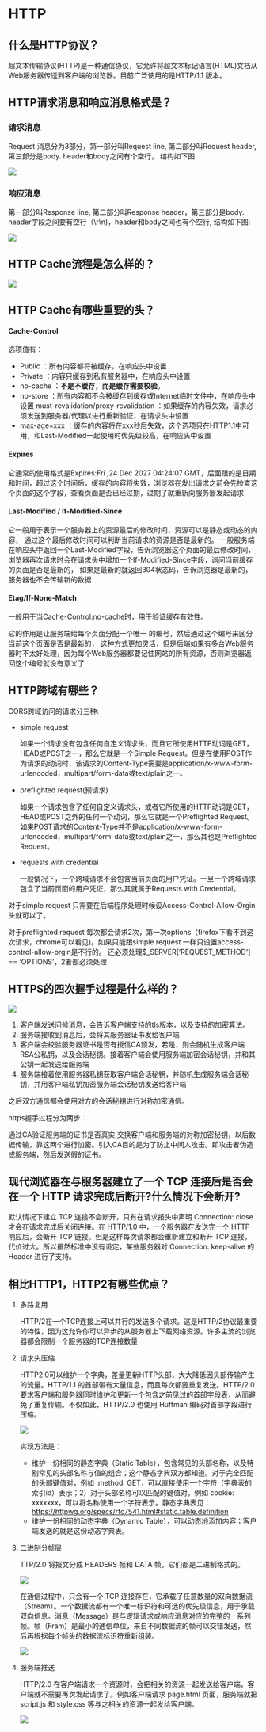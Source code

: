 
# HTTP

## 什么是HTTP协议？

超文本传输协议(HTTP)是一种通信协议，它允许将超文本标记语言(HTML)文档从Web服务器传送到客户端的浏览器。目前广泛使用的是HTTP/1.1 版本。

## HTTP请求消息和响应消息格式是？

### 请求消息

Request 消息分为3部分，第一部分叫Request line, 第二部分叫Request header, 第三部分是body. header和body之间有个空行， 结构如下图

![](https://a-tour-of-golang.cyub.vip/_images/request_msg.png)

### 响应消息

第一部分叫Response line, 第二部分叫Response header，第三部分是body. header字段之间要有空行（\r\n)，header和body之间也有个空行, 结构如下图:

![](https://a-tour-of-golang.cyub.vip/_images/response_msg.png)

## HTTP Cache流程是怎么样的？

![](https://a-tour-of-golang.cyub.vip/_images/http_cache.png)

## HTTP Cache有哪些重要的头？

#### Cache-Control

选项值有：

- Public ：所有内容都将被缓存，在响应头中设置
- Private ：内容只缓存到私有服务器中，在响应头中设置
- no-cache ：**不是不缓存，而是缓存需要校验**。
- no-store ：所有内容都不会被缓存到缓存或Internet临时文件中，在响应头中设置
must-revalidation/proxy-revalidation ：如果缓存的内容失效，请求必须发送到服务器/代理以进行重新验证，在请求头中设置
- max-age=xxx ：缓存的内容将在xxx秒后失效，这个选项只在HTTP1.1中可用，和Last-Modified一起使用时优先级较高，在响应头中设置

#### Expires

它通常的使用格式是Expires:Fri ,24 Dec 2027 04:24:07 GMT，后面跟的是日期和时间，超过这个时间后，缓存的内容将失效，浏览器在发出请求之前会先检查这个页面的这个字段，查看页面是否已经过期，过期了就重新向服务器发起请求

#### Last-Modified / If-Modified-Since

它一般用于表示一个服务器上的资源最后的修改时间，资源可以是静态或动态的内容，
通过这个最后修改时间可以判断当前请求的资源是否是最新的。
一般服务端在响应头中返回一个Last-Modified字段，告诉浏览器这个页面的最后修改时间，
浏览器再次请求时会在请求头中增加一个If-Modified-Since字段，询问当前缓存的页面是否是最新的，
如果是最新的就返回304状态码，告诉浏览器是最新的，服务器也不会传输新的数据

#### Etag/If-None-Match

一般用于当Cache-Control:no-cache时，用于验证缓存有效性。

它的作用是让服务端给每个页面分配一个唯一 的编号，然后通过这个编号来区分当前这个页面是否是最新的，
这种方式更加灵活，但是后端如果有多台Web服务器时不太好处理，因为每个Web服务器都要记住网站的所有资源，否则浏览器返回这个编号就没有意义了


## HTTP跨域有哪些？

CORS跨域访问的请求分三种:

- simple request

    如果一个请求没有包含任何自定义请求头，而且它所使用HTTP动词是GET，HEAD或POST之一，那么它就是一个Simple Request。但是在使用POST作为请求的动词时，该请求的Content-Type需要是application/x-www-form-urlencoded，multipart/form-data或text/plain之一。

- preflighted request(预请求)

    如果一个请求包含了任何自定义请求头，或者它所使用的HTTP动词是GET，HEAD或POST之外的任何一个动词，那么它就是一个Preflighted Request。如果POST请求的Content-Type并不是application/x-www-form-urlencoded，multipart/form-data或text/plain之一，那么其也是Preflighted Request。

- requests with credential

    一般情况下，一个跨域请求不会包含当前页面的用户凭证。一旦一个跨域请求包含了当前页面的用户凭证，那么其就属于Requests with Credential。

对于simple request 只需要在后端程序处理时候设Access-Control-Allow-Orgin头就可以了。

对于preflighted request 每次都会请求2次，第一次options（firefox下看不到这次请求，chrome可以看见)。如果只能跟simple request 一样只设置access-control-allow-orgin是不行的。 还必须处理$_SERVER[‘REQUEST_METHOD’] == ‘OPTIONS’，2者都必须处理

## HTTPS的四次握手过程是什么样的？

![](https://static.cyub.vip/images/202010/https_flow.jpeg)

1. 客户端发送问候消息，会告诉客户端支持的tls版本，以及支持的加密算法。
2. 服务端接收到消息后，会将其服务器证书发给客户端
3. 客户端会校验服务器证书是否有授信CA颁发，若是，则会随机生成客户端RSA公私钥，以及会话秘钥。接着客户端会使用服务端加密会话秘钥，并和其公钥一起发送给服务端
4. 服务端接着使用服务器私钥获取客户端会话秘钥，并随机生成服务端会话秘钥，并用客户端私钥加密服务端会话秘钥发送给客户端


之后双方通信都会使用对方的会话秘钥进行对称加密通信。

https握手过程分为两步：

通过CA验证服务端的证书是否真实,交换客户端和服务端的对称加密秘钥，以后数据传输，靠这两个进行加密。引入CA目的是为了防止中间人攻击。即攻击者伪造成服务端，然后发送假的证书。

## 现代浏览器在与服务器建立了一个 TCP 连接后是否会在一个 HTTP 请求完成后断开?什么情况下会断开?

默认情况下建立 TCP 连接不会断开，只有在请求报头中声明 Connection: close 才会在请求完成后关闭连接。在 HTTP/1.0 中，一个服务器在发送完一个 HTTP 响应后，会断开 TCP 链接。但是这样每次请求都会重新建立和断开 TCP 连接，代价过大。所以虽然标准中没有设定，某些服务器对 Connection: keep-alive 的 Header 进行了支持。

## 相比HTTP1，HTTP2有哪些优点？

1. 多路复用

    HTTP/2在一个TCP连接上可以并行的发送多个请求。这是HTTP/2协议最重要的特性，因为这允许你可以异步的从服务器上下载网络资源。许多主流的浏览器都会限制一个服务器的TCP连接数量

2. 请求头压缩

    HTTP2.0可以维护一个字典，差量更新HTTP头部，大大降低因头部传输产生的流量。HTTP/1.1 的首部带有大量信息，而且每次都要重复发送。HTTP/2.0 要求客户端和服务器同时维护和更新一个包含之前见过的首部字段表，从而避免了重复传输。不仅如此，HTTP/2.0 也使用 Huffman 编码对首部字段进行压缩。

    ![](https://static.cyub.vip/images/202107/http2_header.png)

    实现方法是：
    - 维护一份相同的静态字典（Static Table），包含常见的头部名称，以及特别常见的头部名称与值的组合；这个静态字典双方都知道。对于完全匹配的头部键值对，例如 :method: GET，可以直接使用一个字符（字典表的索引id）表示；2）对于头部名称可以匹配的键值对，例如 cookie: xxxxxxx，可以将名称使用一个字符表示。静态字典表见：https://httpwg.org/specs/rfc7541.html#static.table.definition
    - 维护一份相同的动态字典（Dynamic Table），可以动态地添加内容；客户端发送的就是这份动态字典表。

3. 二进制分帧层

    TTP/2.0 将报文分成 HEADERS 帧和 DATA 帧，它们都是二进制格式的。

    ![](https://static.cyub.vip/images/202107/http2_frame.png)

    在通信过程中，只会有一个 TCP 连接存在，它承载了任意数量的双向数据流（Stream）。一个数据流都有一个唯一标识符和可选的优先级信息，用于承载双向信息。消息（Message）是与逻辑请求或响应消息对应的完整的一系列帧。帧（Fram）是最小的通信单位，来自不同数据流的帧可以交错发送，然后再根据每个帧头的数据流标识符重新组装。


    ![](https://static.cyub.vip/images/202107/http2_frame2.png)


4. 服务端推送

    HTTP/2.0 在客户端请求一个资源时，会把相关的资源一起发送给客户端，客户端就不需要再次发起请求了。例如客户端请求 page.html 页面，服务端就把 script.js 和 style.css 等与之相关的资源一起发给客户端。

    ![](https://static.cyub.vip/images/202107/http2_push.png)